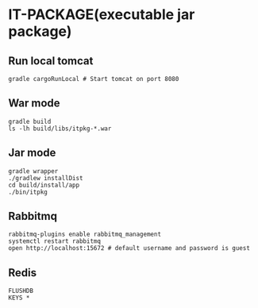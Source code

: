 IT-PACKAGE(executable jar package)
===============================

## Run local tomcat
    gradle cargoRunLocal # Start tomcat on port 8080


## War mode
    gradle build
    ls -lh build/libs/itpkg-*.war


## Jar mode
    gradle wrapper
    ./gradlew installDist
    cd build/install/app
    ./bin/itpkg


## Rabbitmq
    rabbitmq-plugins enable rabbitmq_management
    systemctl restart rabbitmq
    open http://localhost:15672 # default username and password is guest

## Redis
    FLUSHDB
    KEYS *


